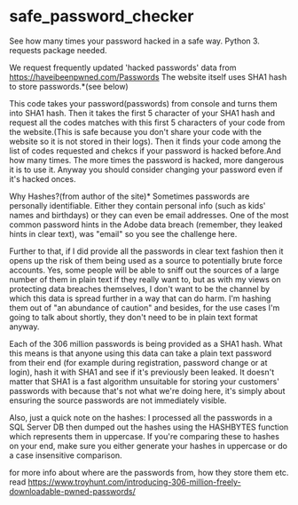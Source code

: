 # safe_password_checker
See how many times your password hacked in a safe way. Python 3. requests package needed.

We request frequently updated 'hacked passwords' data from  https://haveibeenpwned.com/Passwords
The website itself uses SHA1 hash to store passwords.*(see below)

This code takes your password(passwords) from console and turns them into SHA1 hash.
Then it takes the first 5 character of your SHA1 hash and request all the codes matches with this first 5 characters of your code from the website.(This is safe because you don't share your code with the website so it is not stored in their logs). Then it finds your code among the list of codes requested and chekcs if your password is hacked before.And how many times. 
The more times the password is hacked, more dangerous it is to use it. Anyway you should consider changing your password even if it's hacked onces.



Why Hashes?(from author of the site)*
Sometimes passwords are personally identifiable. Either they contain personal info (such as kids' names and birthdays) or they can even be email addresses. One of the most common password hints in the Adobe data breach (remember, they leaked hints in clear text), was "email" so you see the challenge here.

Further to that, if I did provide all the passwords in clear text fashion then it opens up the risk of them being used as a source to potentially brute force accounts. Yes, some people will be able to sniff out the sources of a large number of them in plain text if they really want to, but as with my views on protecting data breaches themselves, I don't want to be the channel by which this data is spread further in a way that can do harm. I'm hashing them out of "an abundance of caution" and besides, for the use cases I'm going to talk about shortly, they don't need to be in plain text format anyway.

Each of the 306 million passwords is being provided as a SHA1 hash. What this means is that anyone using this data can take a plain text password from their end (for example during registration, password change or at login), hash it with SHA1 and see if it's previously been leaked. It doesn't matter that SHA1 is a fast algorithm unsuitable for storing your customers' passwords with because that's not what we're doing here, it's simply about ensuring the source passwords are not immediately visible.

Also, just a quick note on the hashes: I processed all the passwords in a SQL Server DB then dumped out the hashes using the HASHBYTES function which represents them in uppercase. If you're comparing these to hashes on your end, make sure you either generate your hashes in uppercase or do a case insensitive comparison.


for more info about where are the passwords from, how they store them etc. 
read https://www.troyhunt.com/introducing-306-million-freely-downloadable-pwned-passwords/



